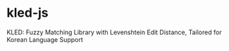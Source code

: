 # kled-js
KLED: Fuzzy Matching Library with Levenshtein Edit Distance, Tailored for Korean Language Support
